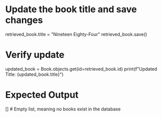 # Update the book title and save changes
retrieved_book.title = "Nineteen Eighty-Four"
retrieved_book.save()

# Verify update
updated_book = Book.objects.get(id=retrieved_book.id)
print(f"Updated Title: {updated_book.title}")

# Expected Output

[]  # Empty list, meaning no books exist in the database